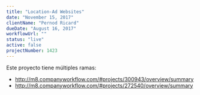 ```yaml
---
title: "Location-Ad Websites"
date: "November 15, 2017"
clientName: "Pernod Ricard"
dueDate: "August 16, 2017"
workflowUrl: ""
status: "live"
active: false
projectNumber: 1423
---
```


Este proyecto tiene múltiples ramas:
- http://m8.companyworkflow.com/#projects/300943/overview/summary
- http://m8.companyworkflow.com/#projects/272540/overview/summary
